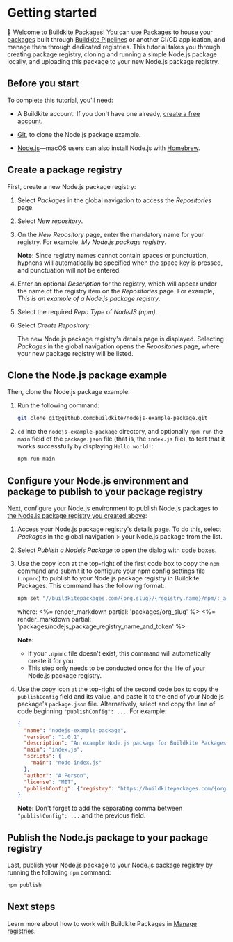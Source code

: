 # Getting started

👋 Welcome to Buildkite Packages! You can use Packages to house your [packages](/docs/packages#package-creation-tools) built through [Buildkite Pipelines](/docs/pipelines) or another CI/CD application, and manage them through dedicated registries. This tutorial takes you through creating package registry, cloning and running a simple Node.js package locally, and uploading this package to your new Node.js package registry.

## Before you start

To complete this tutorial, you'll need:

- A Buildkite account. If you don't have one already, <a href="<%= url_helpers.signup_path %>">create a free account</a>.

- [Git](https://git-scm.com/downloads), to clone the Node.js package example.

- [Node.js](https://nodejs.org/en/download)—macOS users can also install Node.js with [Homebrew](https://formulae.brew.sh/formula/node).

## Create a package registry

First, create a new Node.js package registry:

1. Select _Packages_ in the global navigation to access the _Repositories_ page.
1. Select _New repository_.
1. On the _New Repository_ page, enter the mandatory name for your registry. For example, _My Node.js package registry_.

    **Note:** Since registry names cannot contain spaces or punctuation, hyphens will automatically be specified when the space key is pressed, and punctuation will not be entered.

1. Enter an optional _Description_ for the registry, which will appear under the name of the registry item on the _Repositories_ page. For example, _This is an example of a Node.js package registry_.
1. Select the required _Repo Type_ of _NodeJS (npm)_.
1. Select _Create Repository_.

    The new Node.js package registry's details page is displayed. Selecting _Packages_ in the global navigation opens the _Repositories_ page, where your new package registry will be listed.

## Clone the Node.js package example

Then, clone the Node.js package example:

1. Run the following command:

    ```bash
    git clone git@github.com:buildkite/nodejs-example-package.git
    ```

1. `cd` into the `nodejs-example-package` directory, and optionally `npm run` the `main` field of the `package.json` file (that is, the `index.js` file), to test that it works successfully by displaying `Hello world!`:

    ```bash
    npm run main
    ```

## Configure your Node.js environment and package to publish to your package registry

Next, configure your Node.js environment to publish Node.js packages to [the Node.js package registry you created above](#create-a-package-registry):

1. Access your Node.js package registry's details page. To do this, select _Packages_ in the global navigation > your Node.js package from the list.
1. Select _Publish a Nodejs Package_ to open the dialog with code boxes.
1. Use the copy icon at the top-right of the first code box to copy the `npm` command and submit it to configure your npm config settings file (`.npmrc`) to publish to your Node.js package registry in Buildkite Packages. This command has the following format:

    ```bash
    npm set "//buildkitepackages.com/{org.slug}/{registry.name}/npm/:_authToken" package-registry-write-token
    ```

    where:
    <%= render_markdown partial: 'packages/org_slug' %>
    <%= render_markdown partial: 'packages/nodejs_package_registry_name_and_token' %>

    **Note:**
    * If your `.npmrc` file doesn't exist, this command will automatically create it for you.
    * This step only needs to be conducted once for the life of your Node.js package registry.

1. Use the copy icon at the top-right of the second code box to copy the `publishConfig` field and its value, and paste it to the end of your Node.js package's `package.json` file. Alternatively, select and copy the line of code beginning `"publishConfig": ...`. For example:

    ```json
    {
      "name": "nodejs-example-package",
      "version": "1.0.1",
      "description": "An example Node.js package for Buildkite Packages",
      "main": "index.js",
      "scripts": {
        "main": "node index.js"
      },
      "author": "A Person",
      "license": "MIT",
      "publishConfig": {"registry": "https://buildkitepackages.com/{org.slug}/{registry.name}/npm/"}
    }
    ```

    **Note:** Don't forget to add the separating comma between `"publishConfig": ...` and the previous field.

## Publish the Node.js package to your package registry

Last, publish your Node.js package to your Node.js package registry by running the following `npm` command:

```bash
npm publish
```

## Next steps



Learn more about how to work with Buildkite Packages in [Manage registries](/docs/packages/manage-registries).

